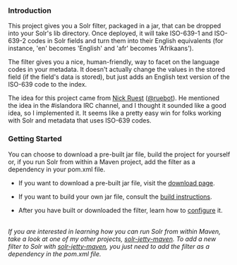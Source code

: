 ### Introduction

This project gives you a Solr filter, packaged in a jar, that can be dropped into your Solr's lib directory.  Once deployed, it will take ISO-639-1 and ISO-639-2 codes in Solr fields and turn them into their English equivalents (for instance, 'en' becomes 'English' and 'afr' becomes 'Afrikaans').

The filter gives you a nice, human-friendly, way to facet on the language codes in your metadata.  It doesn't actually change the values in the stored field (if the field's data is stored), but just adds an English text version of the ISO-639 code to the index.

The idea for this project came from <a href="https://github.com/ruebot">Nick Ruest</a> (<a href="https://twitter.com/ruebot">@ruebot</a>).  He mentioned the idea in the #islandora IRC channel, and I thought it sounded like a good idea, so I implemented it.  It seems like a pretty easy win for folks working with Solr and metadata that uses ISO-639 codes.

### Getting Started

You can choose to download a pre-built jar file, build the project for yourself or, if you run Solr from within a Maven project, add the filter as a dependency in your pom.xml file.

* If you want to download a pre-built jar file, visit the [download page](download.html "Download the Solr ISO-639 Filter").

* If you want to build your own jar file, consult the [build instructions](build.html "Build the Solr ISO-639 Filter").

* After you have built or downloaded the filter, learn how to [configure](configure.html "Configure Solr to use Solr ISO-639 Filter") it.

_<br/>If you are interested in learning how you can run Solr from within Maven, take a look at one of my other projects, <a href="http://projects.freelibrary.info/solr-jetty-maven">solr-jetty-maven</a>.  To add a new filter to Solr with <a href="http://projects.freelibrary.info/solr-jetty-maven">solr-jetty-maven</a>, you just need to add the filter as a dependency in the pom.xml file._
